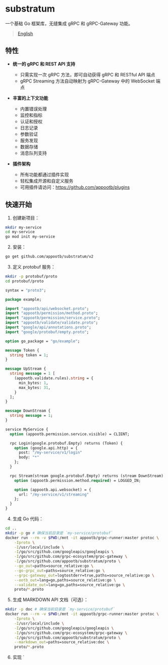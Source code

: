 # substratum

一个基础 Go 框架库，无缝集成 gRPC 和 gRPC-Gateway 功能。

> [English](README.md)

## 特性

- **统一的 gRPC 和 REST API 支持**
  - 只需实现一次 gRPC 方法，即可自动获得 gRPC 和 RESTful API 端点
  - gRPC Streaming 方法自动映射为 gRPC-Gateway 中的 WebSocket 端点

- **丰富的上下文功能**
  - 内置错误处理
  - 监控和指标
  - 认证和授权
  - 日志记录
  - 参数验证
  - 服务发现
  - 数据存储
  - 消息队列支持

- **插件架构**
  - 所有功能都通过插件实现
  - 轻松集成开源和自定义服务
  - 可用插件请访问：https://github.com/appootb/plugins

## 快速开始

1. 创建新项目：
```bash
mkdir my-service
cd my-service
go mod init my-service
```

2. 安装：
```bash
go get github.com/appootb/substratum/v2
```

3. 定义 protobuf 服务：
```bash
mkdir -p protobuf/proto
cd protobuf/proto
```

```protobuf
syntax = "proto3";

package example;

import "appootb/api/websocket.proto";
import "appootb/permission/method.proto";
import "appootb/permission/service.proto";
import "appootb/validate/validate.proto";
import "google/api/annotations.proto";
import "google/protobuf/empty.proto";

option go_package = "go/example";

message Token {
  string token = 1;
}

message UpStream {
  string message = 1 [
    (appootb.validate.rules).string = {
      min_bytes: 1,
      max_bytes: 31,
    }
  ];
}

message DownStream {
  string message = 1;
}

service MyService {
  option (appootb.permission.service.visible) = CLIENT;

  rpc Login(google.protobuf.Empty) returns (Token) {
    option (google.api.http) = {
      post: "/my-service/v1/login"
      body: "*"
    };
  }

  rpc Stream(stream google.protobuf.Empty) returns (stream DownStream) {
    option (appootb.permission.method.required) = LOGGED_IN;

    option (appootb.api.websocket) = {
      url: "/my-service/v1/streaming"
    };
  }
}
```

4. 生成 Go 代码：
```bash
cd ..
mkdir -p go # 确保当前目录是 `my-service/protobuf`
docker run --rm -v $PWD:/mnt -it appootb/grpc-runner:master protoc \
	-Iproto \
	-I/usr/local/include \
	-I/go/src/github.com/googleapis/googleapis \
	-I/go/src/github.com/grpc-ecosystem/grpc-gateway \
	-I/go/src/github.com/appootb/substratum/proto \
	--go_out=paths=source_relative:go \
	--go-grpc_out=paths=source_relative:go \
	--grpc-gateway_out=logtostderr=true,paths=source_relative:go \
	--ootb_out=lang=go,paths=source_relative:go \
	--validate_out=lang=go,paths=source_relative:go \
	proto/*.proto
```

5. 生成 MARKDOWN API 文档（可选）：
```bash
mkdir -p doc # 确保当前目录是 `my-service/protobuf`
docker run --rm -v $PWD:/mnt -it appootb/grpc-runner:master protoc \
	-Iproto \
	-I/usr/local/include \
	-I/go/src/github.com/googleapis/googleapis \
	-I/go/src/github.com/grpc-ecosystem/grpc-gateway \
	-I/go/src/github.com/appootb/substratum/proto \
	--markdown_out=paths=source_relative:doc \
	proto/*.proto
```

6. 实现 `